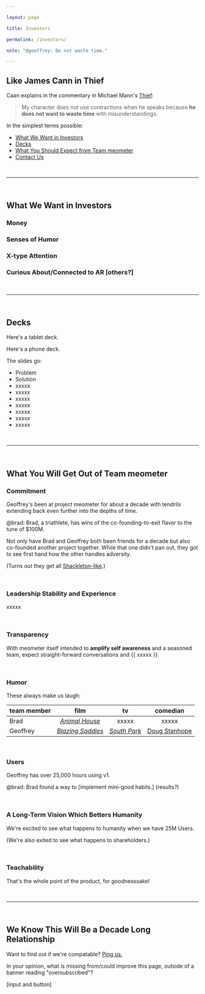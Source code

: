 ```yaml
---

layout: page

title: Investors

permalink: /investors/

note: "@geoffrey: Do not waste time."

---
```


<!-- calls to action -->
[beta-signup]: https://beta.meometer.com

<!-- local -->
[investors]: /investors/
[about-actions]: /features/about-actions/
[about-intents]: /features/about-intents/
[about-projects]: /features/about-projects/
[about-nudges]: /features/about-nudges/

<!-- in page -->
[we-want]: /investors/#we-want
[decks]: /investors/#decks
[expectations]: /investors/#expectations
[contact]: /investors/#contact

<!-- external -->
[film-thief]: https://imdb.com/thief
[pomodoro-tool]: https://wikipedia.com/pomodoro-tool/
[shackleton-official]: http://www.ernestshackleton.net/
[stanhope-yelp]: https://www.yelp.com/user_details?userid=kGbRvQ1iEQus_kJ_54RtZA
[imdb-blazing-saddles]: http://www.imdb.com/title/tt0071230/?ref_=nv_sr_1
[imdb-animal-house]: http://www.imdb.com/title/tt0077975/?ref_=fn_al_tt_1
[south-park]: http://southpark.cc.com/

<!-- images -->
[image-001]: https://meometer.github.io/assets/assets/image-001.jpg "Title 001"
[image-002]: https://meometer.github.io/assets/assets/image-002.jpg "Title 002"
[image-003]: https://meometer.github.io/assets/assets/image-003.jpg "Title 003"
[image-004]: https://meometer.github.io/assets/assets/image-004.jpg "Title 004"
[image-005]: https://meometer.github.io/assets/assets/image-005.jpg "Title 005"
[image-006]: https://meometer.github.io/assets/assets/image-006.jpg "Title 006"
[image-007]: https://meometer.github.io/assets/assets/image-007.jpg "Title 007"
[image-008]: https://meometer.github.io/assets/assets/image-008.jpg "Title 008"
[image-009]: https://meometer.github.io/assets/assets/image-009.jpg "Title 009"
[image-010]: https://meometer.github.io/assets/assets/image-010.jpg "Title 010"
[image-011]: https://meometer.github.io/assets/assets/image-011.jpg "Title 011"


## Like James Cann in Thief

Caan explains in the commentary in Michael Mann's [Thief][film-thief]:

> My character does not use contractions when he speaks because **he does not want to waste time** with misunderstandings.

In the simplest terms possible:
- [What We Want in Investors][we-want]
- [Decks][decks]
- [What You Should Expect from Team meometer][expectations]
- [Contact Us][contact]

<br/>

___

<br/>

<span id="we-want"></span>

## What We Want in Investors

### Money


### Senses of Humor


### X-type Attention


### Curious About/Connected to AR [others?]

<br/>

___

<br/>

<span id="decks"></span>

## Decks

Here's a tablet deck.

Here's a phone deck.

The slides go:

- Problem
- Solution
- xxxxx
- xxxxx
- xxxxx
- xxxxx
- xxxxx
- xxxxx
- xxxxx

<br/>

___

<br/>

<span id="expectations"></span>

## What You Will Get Out of Team meometer

### Commitment

Geoffrey's been at project meometer for about a decade with tendrils extending back even further into the depths of time.

@brad: Brad, a triathlete, has wins of the co-founding-to-exit flavor to the tune of $100M.

Not only have Brad and Geoffrey both been friends for a decade but also co-founded another project together. While that one didn't pan out, they got to see first hand how the other handles adversity.

(Turns out they get all [Shackleton-like][shackleton-official].)



<br/>

### Leadership Stability and Experience

xxxxx


<br/>

### Transparency

With meometer itself intended to **amplify self awareness** and a seasoned team, expect straight-forward conversations and {{ xxxxx }}.


<br/>

### Humor

These always make us laugh:

| team member | film                | tv            | comedian              |
| ----------- | :----:              | :--:          | :---------:           |
| Brad        | [_Animal House_][imdb-animal-house]      | xxxxx       | xxxxx          |
| Geoffrey    | [_Blazing Saddles_][imdb-blazing-saddles]   | [_South Park_][south-park]  | [Doug Stanhope][stanhope-yelp] |


<br/>

### Users

Geoffrey has over 25,000 hours using v1.

@brad: Brad found a way to [implement mini-good habits.]  (results?)



<br/>

### A Long-Term Vision Which Betters Humanity

We're excited to see what happens to humanity when we have 25M Users.

(We're also exited to see what happens to shareholders.)





<br/>

### Teachability

That's the whole point of the product, for goodnesssake!


<br/>

___

<br/>

<span id="contact"></span>

## We Know This Will Be a Decade Long Relationship

Want to find out if we're compatable? [Ping us.](info@meometer.com)

In your opinion, what is missing from/could improve this page, outside of a banner reading "oversubscribed"? 

[input and button]
